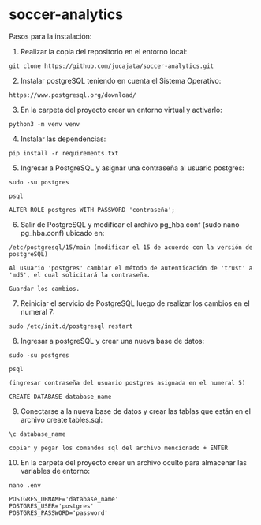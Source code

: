 # soccer-analytics
Pasos para la instalación:

1. Realizar la copia del repositorio en el entorno local:
```
git clone https://github.com/jucajata/soccer-analytics.git
```

2. Instalar postgreSQL teniendo en cuenta el Sistema Operativo:
```
https://www.postgresql.org/download/
```

3. En la carpeta del proyecto crear un entorno virtual y activarlo:
```
python3 -m venv venv
```

4. Instalar las dependencias:
```
pip install -r requirements.txt
```

5. Ingresar a PostgreSQL y asignar una contraseña al usuario postgres:
```
sudo -su postgres

psql

ALTER ROLE postgres WITH PASSWORD 'contraseña';
```

6. Salir de PostgreSQL y modificar el archivo pg_hba.conf (sudo nano pg_hba.conf) ubicado en:
```
/etc/postgresql/15/main (modificar el 15 de acuerdo con la versión de postgreSQL)

Al usuario 'postgres' cambiar el método de autenticación de 'trust' a 'md5', el cual solicitará la contraseña.

Guardar los cambios.
```

7. Reiniciar el servicio de PostgreSQL luego de realizar los cambios en el numeral 7:
```
sudo /etc/init.d/postgresql restart
```


8. Ingresar a postgreSQL y crear una nueva base de datos:
```
sudo -su postgres

psql

(ingresar contraseña del usuario postgres asignada en el numeral 5)

CREATE DATABASE database_name
```

9. Conectarse a la nueva base de datos y crear las tablas que están en el archivo create tables.sql:
```
\c database_name

copiar y pegar los comandos sql del archivo mencionado + ENTER
```

10. En la carpeta del proyecto crear un archivo oculto para almacenar las variables de entorno:
```
nano .env

POSTGRES_DBNAME='database_name'
POSTGRES_USER='postgres'
POSTGRES_PASSWORD='password'
```


